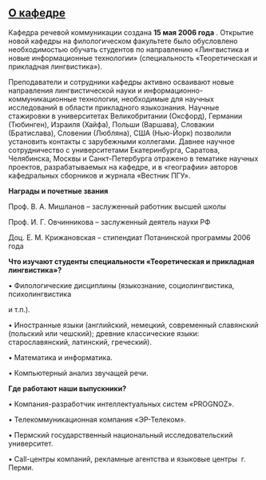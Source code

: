 [О кафедре](http://www.psu.ru/fakultety/filologicheskij-fakultet/kafedry/kafedra-rechevoj-kommunikatsii/o-kafedre)
-------------------------------------------------------------------------------------------------




 Кафедра речевой коммуникации создана
 **15 мая 2006 года** 
 . Открытие новой кафедры на филологическом факультете было обусловлено необходимостью обучать студентов по направлению «Лингвистика и новые информационные технологии» (специальность «Теоретическая и прикладная лингвистика»).
   

  

 Преподаватели и сотрудники кафедры активно осваивают новые направления лингвистической науки и информационно-коммуникационные технологии, необходимые для научных исследований в области прикладного языкознания. Научные стажировки в университетах Великобритании (Оксфорд), Германии (Тюбинген), Израиля (Хайфа), Польши (Варшава), Словакии (Братислава), Словении (Любляна), США (Нью-Йорк) позволили установить контакты с зарубежными коллегами. Давнее научное сотрудничество с университетами Екатеринбурга, Саратова, Челябинска, Москвы и Санкт-Петербурга отражено в тематике научных проектов, разрабатываемых на кафедре, и в «географии» авторов кафедральных сборников и журнала «Вестник ПГУ».
   

  

**Награды и почетные звания** 
  

 Проф. В. А. Мишланов – заслуженный работник высшей школы
   

 Проф. И. Г. Овчинникова – заслуженный деятель науки РФ
   

 Доц. Е. М. Крижановская – стипендиат Потанинской программы 2006 года
   

  

**Что изучают студенты специальности «Теоретическая и прикладная лингвистика»?** 
  

 • Филологические дисциплины (языкознание, социолингвистика, психолингвистика
   

 и т.п.).
   

 • Иностранные языки (английский, немецкий, современный славянский (польский или чешский); древние классические языки: старославянский, латинский, греческий).
   

 • Математика и информатика.
   

 • Компьютерный анализ звучащей речи.
   

  

**Где работают наши выпускники?** 
  

 • Компания-разработчик интеллектуальных систем «PROGNOZ».
   

 • Телекоммуникационная компания «ЭР-Телеком».
   

 • Пермский государственный национальный исследовательский университет.
   

 • Call-центры компаний, рекламные агентства и языковые центры  г. Перми.